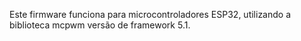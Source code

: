 
Este firmware funciona para microcontroladores ESP32, utilizando a biblioteca mcpwm versão de framework 5.1.


